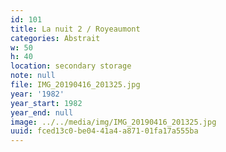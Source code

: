 ```yaml
---
id: 101
title: La nuit 2 / Royeaumont
categories: Abstrait
w: 50
h: 40
location: secondary storage
note: null
file: IMG_20190416_201325.jpg
year: '1982'
year_start: 1982
year_end: null
image: ../../media/img/IMG_20190416_201325.jpg
uuid: fced13c0-be04-41a4-a871-01fa17a555ba
---
```


